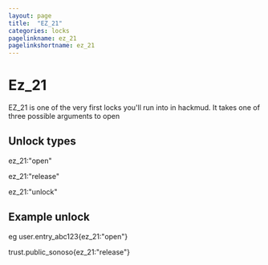 ```yaml
---
layout: page
title:  "EZ_21"
categories: locks
pagelinkname: ez_21
pagelinkshortname: ez_21
---
```


# Ez_21

EZ_21 is one of the very first locks you'll run into in hackmud. It takes one of three possible arguments to open

## Unlock types

ez_21:"open"

ez_21:"release"

ez_21:"unlock"

## Example unlock

eg user.entry_abc123{ez_21:"open"}

trust.public_sonoso{ez_21:"release"}